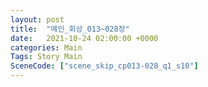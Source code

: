```yaml
---
layout: post
title:  "메인_회상_013~028장"
date:   2021-10-24 02:00:00 +0000
categories: Main
Tags: Story Main
SceneCode: ["scene_skip_cp013-028_q1_s10"]
---
```

